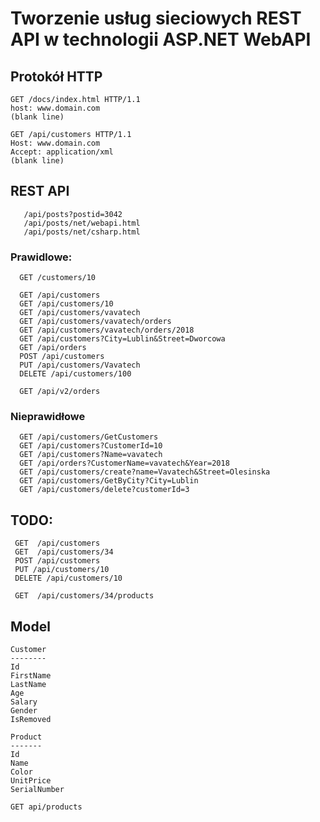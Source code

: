 # Tworzenie usług sieciowych REST API w technologii ASP.NET WebAPI


## Protokół HTTP
~~~ 
GET /docs/index.html HTTP/1.1
host: www.domain.com
(blank line)
~~~ 

~~~ 
GET /api/customers HTTP/1.1
Host: www.domain.com
Accept: application/xml
(blank line)
~~~ 


## REST API
~~~ 
   /api/posts?postid=3042
   /api/posts/net/webapi.html
   /api/posts/net/csharp.html
~~~ 

### Prawidlowe:
~~~ 
  GET /customers/10

  GET /api/customers
  GET /api/customers/10
  GET /api/customers/vavatech
  GET /api/customers/vavatech/orders
  GET /api/customers/vavatech/orders/2018
  GET /api/customers?City=Lublin&Street=Dworcowa
  GET /api/orders
  POST /api/customers
  PUT /api/customers/Vavatech
  DELETE /api/customers/100

  GET /api/v2/orders
~~~ 

### Nieprawidłowe 
~~~
  GET /api/customers/GetCustomers
  GET /api/customers?CustomerId=10
  GET /api/customers?Name=vavatech
  GET /api/orders?CustomerName=vavatech&Year=2018
  GET /api/customers/create?name=Vavatech&Street=Olesinska
  GET /api/customers/GetByCity?City=Lublin
  GET /api/customers/delete?customerId=3
~~~

## TODO:
~~~
 GET  /api/customers
 GET  /api/customers/34
 POST /api/customers
 PUT /api/customers/10
 DELETE /api/customers/10

 GET  /api/customers/34/products
~~~


## Model
~~~
Customer
--------
Id
FirstName
LastName
Age
Salary
Gender
IsRemoved

~~~

~~~
Product
-------
Id
Name
Color
UnitPrice
SerialNumber
~~~

~~~
GET api/products
~~~










 
